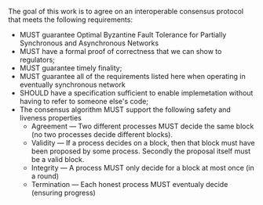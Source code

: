 The goal of this work is to agree on an interoperable consensus protocol that meets the following requirements:

* MUST guarantee Optimal Byzantine Fault Tolerance for Partially Synchronous and Asynchronous Networks
* MUST have a formal proof of correctness that we can show to regulators;
* MUST guarantee timely finality;
* MUST guarantee all of the requirements listed here when operating in eventually synchronous network
* SHOULD have a specification sufficient to enable implemetation without having to refer to someone else's code;
* The consensus algorithm MUST support the following safety and liveness properties
  - Agreement — Two different processes MUST decide the same block (no two processes decide different blocks).
  - Validity — If a process decides on a block, then that block must have been proposed by some process. Secondly the proposal itself must be a valid block. 
  - Integrity — A process MUST only decide for a block at most once (in a round)
  - Termination — Each honest process MUST eventualy decide (ensuring progress)
